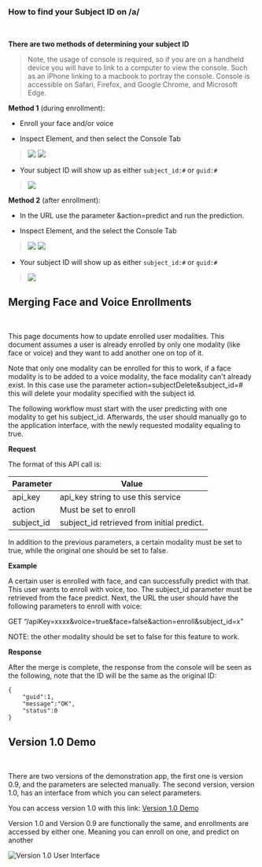 ### How to find your Subject ID on /a/
<br/>

**There are two methods of determining your subject ID**

> Note, the usage of console is required, so if you are on a handheld device you will have to link to a computer to view the console. Such as an iPhone linking to a macbook to portray the console. Console is accessible on Safari, Firefox, and Google Chrome, and Microsoft Edge.

**Method 1** (during enrollment):
* Enroll your face and/or voice

* Inspect Element, and then select the Console Tab

> ![](https://github.com/openinfer/PrivateIdentity/blob/master/images/chrome-right-click-inspect.png)
> ![](https://github.com/openinfer/PrivateIdentity/blob/master/images/inspect_console.png)
* Your subject ID will show up as either `subject_id:#` or `guid:#`
> ![](https://github.com/openinfer/PrivateIdentity/blob/master/images/SubjectID_Console_During_Enrollment.png)

**Method 2** (after enrollment):
* In the URL use the parameter &action=predict and run the prediction.

* Inspect Element, and the select the Console Tab
> ![](https://github.com/openinfer/PrivateIdentity/blob/master/images/chrome-right-click-inspect.png)
> ![](https://github.com/openinfer/PrivateIdentity/blob/master/images/inspect_console.png)
* Your subject ID will show up as either `subject_id:#` or `guid:#`
> ![](https://github.com/openinfer/PrivateIdentity/blob/master/images/SubjectID_Console_During_Enrollment.png)

## Merging Face and Voice Enrollments
<br/>

This page documents how to update enrolled user modalities. This document assumes a user is already enrolled by only one modality (like face or voice) and they want to add another one on top of it. 

Note that only one modality can be enrolled for this to work, if a face modality is to be added to a voice modality, the face modality can't already exist. In this case use the parameter action=subjectDelete&subject_id=# this will delete your modality specified with the subject id.

The following workflow must start with the user predicting with one modality to get his subject_id. Afterwards, the user should manually go to the application interface, with the newly requested modality equaling to true.

**Request**


The format of this API call is:  


|Parameter     |         Value| 
|-----|----|
|api_key       |         api_key string to use this service|
|action           |         Must be set to enroll|
|subject_id      |         subject_id retrieved from initial predict.|

In addition to the previous parameters, a certain modality must be set to true, while the original one should be set to false.


**Example**

A certain user is enrolled with face, and can successfully predict with that. This user wants to enroll with voice, too. The subject_id parameter must be retrieved from the face predict. Next, the URL the user should have the following parameters to enroll with voice:

GET “/apiKey=xxxx&voice=true&face=false&action=enroll&subject_id=x”

NOTE: the other modality should be set to false for this feature to work.


**Response**

After the merge is complete, the response from the console will be seen as the following, note that the ID will be the same as the original ID:

```
{
    "guid":1,
    "message":"OK",
    "status":0
}
```

## Version 1.0 Demo
<br/>

There are two versions of the demonstration app, the first one is version 0.9, and the parameters are selected manually. The second version, version 1.0, has an interface from which you can select parameters.

You can access version 1.0 with this link: [Version 1.0 Demo](https://private.id/demo/index.htm?apiKey=1962)

Version 1.0 and Version 0.9 are functionally the same, and enrollments are accessed by either one. Meaning you can enroll on one, and predict on another

![Version 1.0 User Interface](https://github.com/openinfer/PrivateIdentity/blob/master/images/Version%201.0%20UI.png)




